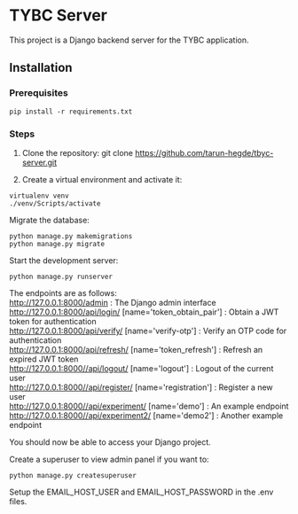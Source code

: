 # TYBC Server

This project is a Django backend server for the TYBC application.

## Installation

### Prerequisites

```
pip install -r requirements.txt  
```

### Steps

1. Clone the repository:
git clone https://github.com/tarun-hegde/tbyc-server.git  

2. Create a virtual environment and activate it:
```
virtualenv venv
./venv/Scripts/activate
```  

Migrate the database:
```
python manage.py makemigrations    
python manage.py migrate  
```

Start the development server:  
```
python manage.py runserver  
```

The endpoints are as follows:  
http://127.0.0.1:8000/admin : The Django admin interface  
http://127.0.0.1:8000/api/login/ [name='token_obtain_pair'] : Obtain a JWT token for authentication    
http://127.0.0.1:8000/api/verify/ [name='verify-otp'] : Verify an OTP code for authentication  
http://127.0.0.1:8000/api/refresh/ [name='token_refresh'] : Refresh an expired JWT token    
http://127.0.0.1:8000//api/logout/ [name='logout'] : Logout of the current user  
http://127.0.0.1:8000//api/register/ [name='registration'] : Register a new user  
http://127.0.0.1:8000//api/experiment/ [name='demo'] : An example endpoint  
http://127.0.0.1:8000//api/experiment2/ [name='demo2'] : Another example endpoint  

You should now be able to access your Django project.  

Create a superuser to view admin panel if you want to:  
```
python manage.py createsuperuser
```

Setup the EMAIL_HOST_USER and EMAIL_HOST_PASSWORD in the .env files.
